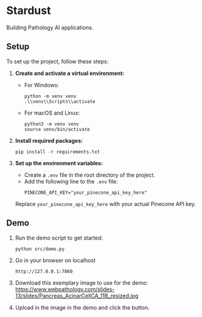 # Stardust
Building Pathology AI applications.

## Setup

To set up the project, follow these steps:

1. **Create and activate a virtual environment:**
   - For Windows:
     ```
     python -m venv venv
     .\\venv\\Scripts\\activate
     ```
   - For macOS and Linux:
     ```
     python3 -m venv venv
     source venv/bin/activate
     ```

2. **Install required packages:**
   ```
   pip install -r requirements.txt
   ```

3. **Set up the environment variables:**
   - Create a `.env` file in the root directory of the project.
   - Add the following line to the `.env` file:
     ```
     PINECONE_API_KEY="your_pinecone_api_key_here"
     ```
   Replace `your_pinecone_api_key_here` with your actual Pinecone API key.


## Demo
1. Run the demo script to get started:
   ```
   python src/demo.py
   ```

2. Go in your browser on localhost
    ```
    http://127.0.0.1:7860
    ```

3. Download this exemplary image to use for the demo:
    https://www.webpathology.com/slides-13/slides/Pancreas_AcinarCellCA_11B_resized.jpg

4. Upload in the image in the demo and click the button.

